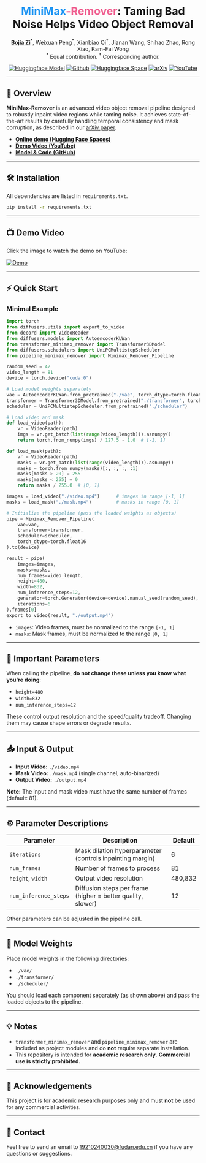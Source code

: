<h1 align="center">
  <span style="color:#2196f3;"><b>MiniMax</b></span><span style="color:#f06292;"><b>-Remover</b></span>: Taming Bad Noise Helps Video Object Removal
</h1>

<p align="center">
  <a href="https://github.com/zibojia"><b>Bojia Zi</b></a><sup>*</sup>,
  Weixuan Peng<sup>*</sup>,
  Xianbiao Qi<sup>†</sup>,
  Jianan Wang, Shihao Zhao, Rong Xiao, Kam-Fai Wong<br>
  <sup>*</sup> Equal contribution. <sup>†</sup> Corresponding author.
</p>

<p align="center">
  <a href="https://huggingface.co/zibojia/MiniMaxRemover"><img alt="Huggingface Model" src="https://img.shields.io/badge/%F0%9F%A4%97%20Huggingface-Model-brightgreen"></a>
  <a href="https://github.com/zibojia/minimax_remover"><img alt="Github" src="https://img.shields.io/badge/MiniMaxRemover-github-grey"></a>
  <a href="https://huggingface.co/spaces/zibojia/MiniMaxRemover"><img alt="Huggingface Space" src="https://img.shields.io/badge/%F0%9F%A4%97%20Huggingface-Space-1e90ff"></a>
  <a href="https://arxiv.org/abs/2505.24873"><img alt="arXiv" src="https://img.shields.io/badge/MiniMaxRemover-arXiv-b31b1b"></a>
  <a href="https://www.youtube.com/watch?v=KaU5yNl6CTc"><img alt="YouTube" src="https://img.shields.io/badge/Youtube-video-ff0000"></a>
</p>

---

## 🚀 Overview

**MiniMax-Remover** is an advanced video object removal pipeline designed to robustly inpaint video regions while taming noise. It achieves state-of-the-art results by carefully handling temporal consistency and mask corruption, as described in our [arXiv paper](https://arxiv.org/abs/2505.24873).

- **[Online demo (Hugging Face Spaces)](https://huggingface.co/spaces/zibojia/MiniMaxRemover)**
- **[Demo Video (YouTube)](https://www.youtube.com/watch?v=KaU5yNl6CTc)**
- **[Model & Code (GitHub)](https://github.com/zibojia/minimax_remover)**

---

## 🛠️ Installation

All dependencies are listed in `requirements.txt`.

```bash
pip install -r requirements.txt
```

---

## 📺 Demo Video

Click the image to watch the demo on YouTube:

[![Demo](https://img.youtube.com/vi/KaU5yNl6CTc/0.jpg)](https://www.youtube.com/watch?v=KaU5yNl6CTc)

---

## ⚡ Quick Start

### Minimal Example

```python
import torch
from diffusers.utils import export_to_video
from decord import VideoReader
from diffusers.models import AutoencoderKLWan
from transformer_minimax_remover import Transformer3DModel
from diffusers.schedulers import UniPCMultistepScheduler
from pipeline_minimax_remover import Minimax_Remover_Pipeline

random_seed = 42
video_length = 81
device = torch.device("cuda:0")

# Load model weights separately
vae = AutoencoderKLWan.from_pretrained("./vae", torch_dtype=torch.float16)
transformer = Transformer3DModel.from_pretrained("./transformer", torch_dtype=torch.float16)
scheduler = UniPCMultistepScheduler.from_pretrained("./scheduler")

# Load video and mask
def load_video(path):
    vr = VideoReader(path)
    imgs = vr.get_batch(list(range(video_length))).asnumpy()
    return torch.from_numpy(imgs) / 127.5 - 1.0  # [-1, 1]

def load_mask(path):
    vr = VideoReader(path)
    masks = vr.get_batch(list(range(video_length))).asnumpy()
    masks = torch.from_numpy(masks)[:, :, :, :1]
    masks[masks > 20] = 255
    masks[masks < 255] = 0
    return masks / 255.0  # [0, 1]

images = load_video("./video.mp4")      # images in range [-1, 1]
masks = load_mask("./mask.mp4")         # masks in range [0, 1]

# Initialize the pipeline (pass the loaded weights as objects)
pipe = Minimax_Remover_Pipeline(
    vae=vae,
    transformer=transformer,
    scheduler=scheduler,
    torch_dtype=torch.float16
).to(device)

result = pipe(
    images=images,
    masks=masks,
    num_frames=video_length,
    height=480,
    width=832,
    num_inference_steps=12,
    generator=torch.Generator(device=device).manual_seed(random_seed),
    iterations=6
).frames[0]
export_to_video(result, "./output.mp4")
```

- `images`: Video frames, must be normalized to the range `[-1, 1]`
- `masks`: Mask frames, must be normalized to the range `[0, 1]`

---

## 🔑 Important Parameters

When calling the pipeline, **do not change these unless you know what you're doing**:

- `height=480`
- `width=832`
- `num_inference_steps=12`

These control output resolution and the speed/quality tradeoff. Changing them may cause shape errors or degrade results.

---

## 📥 Input & Output

- **Input Video:** `./video.mp4`
- **Mask Video:** `./mask.mp4` (single channel, auto-binarized)
- **Output Video:** `./output.mp4`

**Note:** The input and mask video must have the same number of frames (default: 81).

---

## ⚙️ Parameter Descriptions

| Parameter             | Description                                                    | Default |
|-----------------------|----------------------------------------------------------------|---------|
| `iterations`          | Mask dilation hyperparameter (controls inpainting margin)      | 6       |
| `num_frames`          | Number of frames to process                                   | 81      |
| `height`, `width`     | Output video resolution                                       | 480,832 |
| `num_inference_steps` | Diffusion steps per frame (higher = better quality, slower)   | 12      |

Other parameters can be adjusted in the pipeline call.

---

## 📂 Model Weights

Place model weights in the following directories:

- `./vae/`
- `./transformer/`
- `./scheduler/`

You should load each component separately (as shown above) and pass the loaded objects to the pipeline.

---

## 💡 Notes

- `transformer_minimax_remover` and `pipeline_minimax_remover` are included as project modules and do **not** require separate installation.
- This repository is intended for **academic research only**. **Commercial use is strictly prohibited.**

---

## 🙏 Acknowledgements

This project is for academic research purposes only and must **not** be used for any commercial activities.

---

## 📧 Contact

Feel free to send an email to [19210240030@fudan.edu.cn](mailto:19210240030@fudan.edu.cn) if you have any questions or suggestions.
